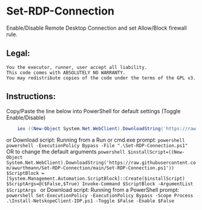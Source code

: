 # Set-RDP-Connection
Enable/Disable Remote Desktop Connection and set Allow/Block firewall rule.

## Legal:
	You the executor, runner, user accept all liability.
	This code comes with ABSOLUTELY NO WARRANTY.
	You may redistribute copies of the code under the terms of the GPL v3.
	
## Instructions:
Copy/Paste the line below into PowerShell for default settings (Toggle Enable/Disable)
```powershell
	iex ((New-Object System.Net.WebClient).DownloadString('https://raw.githubusercontent.com/awurthmann/Set-RDP-Connection/main/Set-RDP-Connection.ps1'))
```
or Download script:
	Running from a Run or cmd.exe prompt:
	```powershell
	powershell -ExecutionPolicy Bypass -File ".\Set-RDP-Connection.ps1"
	```
	OR to change the default arguments
	```powershell
		$installScript=((New-Object System.Net.WebClient).DownloadString('https://raw.githubusercontent.com/awurthmann/Set-RDP-Connection/main/Set-RDP-Connection.ps1'))
		$ScriptBlock = [System.Management.Automation.ScriptBlock]::Create($installScript)
		$ScriptArgs=@($False,$True)
		Invoke-Command $ScriptBlock -ArgumentList $ScriptArgs
	```
	or Download script:
		Running from a PowerShell prompt: 
		```powershell
		Set-ExecutionPolicy -ExecutionPolicy Bypass -Scope Process
		.\Install-NetskopeClient-IDP.ps1 -Toggle $False -Enable $False
		```

